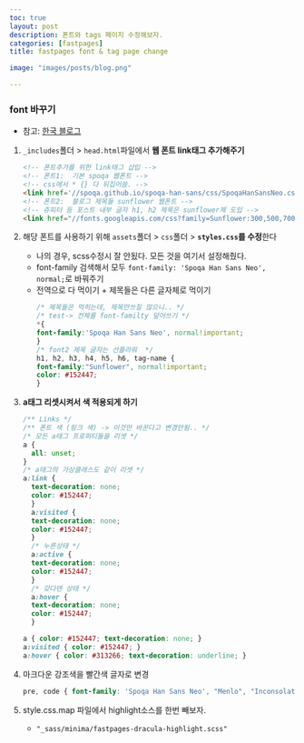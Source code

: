 ```yaml
---
toc: true
layout: post
description: 폰트와 tags 페이지 수정해보자.
categories: [fastpages]
title: fastpages font & tag page change

image: "images/posts/blog.png"

---
```


### font 바꾸기

- 참고: [한국 블로그](https://anarinsk.github.io/lostineconomics-v2-1/coding-tool/web-tool/2020/03/07/blogging-with-fastpages.html)


1. `_includes`폴더 > `head.html`파일에서 **웹 폰트 link태그 추가해주기**

    ```html
    <!-- 폰트추가를 위한 link태그 삽입 -->
    <!-- 폰트1:  기본 spoqa 웹폰트 -->
    <!-- css에서 * {} 다 뒤집어씀. -->
    <link href='//spoqa.github.io/spoqa-han-sans/css/SpoqaHanSansNeo.css' rel='stylesheet' type='text/css'>
    <!-- 폰트2:  블로그 제목들 sunflower 웹폰트 -->
    <!-- 쥬피터 등 포스트 내부 글자 h1, h2 제목은 sunflower체 도입 -->
    <link href="//fonts.googleapis.com/css?family=Sunflower:300,500,700" rel="stylesheet"> 
    ```

2. 해당 폰트를 사용하기 위해 `assets`폴더 > `css`폴더 > **`styles.css`를 수정**한다
    - 나의 경우, scss수정시 잘 안됬다. 모든 것을 여기서 설정해줬다.
    - font-family 검색해서 모두 `font-family: 'Spoqa Han Sans Neo', normal;`로 바꿔주기
    - 전역으로 다 먹이기 + 제목들은 다른 글자체로 먹이기
        ```css
      /* 제목들은 먹히는데, 제목만쓰질 않으니.. */
      /* test-> 전체를 font-familty 덮어쓰기 */
      *{
        font-family:'Spoqa Han Sans Neo', normal!important; 
      }
      /* font2 제목 글자는 선플라워  */
      h1, h2, h3, h4, h5, h6, tag-name {
        font-family:"Sunflower", normal!important; 
        color: #152447;
      }
        ```


3. **a태그 리셋시켜서 색 적용되게 하기**
    ```css
    /** Links */
    /** 폰트 색 (링크 색) -> 이것만 바꾼다고 변경안됨.. */
    /* 모든 a태그 프로퍼티들을 리셋 */
    a {
      all: unset;
    }
    /* a태그의 가상클래스도 같이 리셋 */
    a:link {
      text-decoration: none;
      color: #152447;
      }
      a:visited {
      text-decoration: none;
      color: #152447;
      }
      /* 누른상태 */
      a:active {
      text-decoration: none;
      color: #152447;
      }
      /* 갖다덴 상태 */
      a:hover {
      text-decoration: none;
      color: #152447;
      }

    a { color: #152447; text-decoration: none; }
    a:visited { color: #152447; }
    a:hover { color: #313266; text-decoration: underline; }

    ```

4. 마크다운 강조색을 빨간색 글자로 변경
    ```css
    pre, code { font-family: 'Spoqa Han Sans Neo', "Menlo", "Inconsolata", "Consolas", "Roboto Mono", "Ubuntu Mono", "Liberation Mono", "Courier New", monospace; font-size: 0.9375em; border: 1px solid #f9f2f4; border-radius: 3px; background-color: #f9f2f4; color:#E53A40;}
    ```

5. style.css.map 파일에서 highlight소스를 한번 빼보자.
     - `"_sass/minima/fastpages-dracula-highlight.scss"`